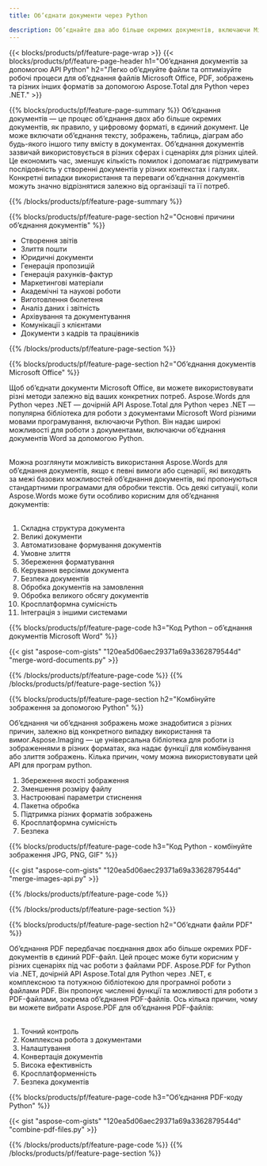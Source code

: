 ```yaml
---
title: Об’єднати документи через Python  

description: Об’єднайте два або більше окремих документів, включаючи Microsoft Word, Excel, PowerPoint, PDF і зображення, за допомогою програми Python.  Перевірте результати об’єднання онлайн за допомогою програми.
---
```


{{< blocks/products/pf/feature-page-wrap >}}
{{< blocks/products/pf/feature-page-header h1="Об’єднання документів за допомогою API Python" h2="Легко об’єднуйте файли та оптимізуйте робочі процеси для об’єднання файлів Microsoft Office, PDF, зображень та різних інших форматів за допомогою Aspose.Total для Python через .NET." >}}

{{% blocks/products/pf/feature-page-summary %}}
Об’єднання документів — це процес об’єднання двох або більше окремих документів, як правило, у цифровому форматі, в єдиний документ.  Це може включати об’єднання тексту, зображень, таблиць, діаграм або будь-якого іншого типу вмісту в документах.  Об’єднання документів зазвичай використовується в різних сферах і сценаріях для різних цілей. Це економить час, зменшує кількість помилок і допомагає підтримувати послідовність у створенні документів у різних контекстах і галузях.  Конкретні випадки використання та переваги об’єднання документів можуть значно відрізнятися залежно від організації та її потреб.

{{% /blocks/products/pf/feature-page-summary  %}}

{{% blocks/products/pf/feature-page-section  h2="Основні причини об’єднання документів" %}}

- Створення звітів
- Злиття пошти
- Юридичні документи
- Генерація пропозицій
- Генерація рахунків-фактур
- Маркетингові матеріали
- Академічні та наукові роботи
- Виготовлення бюлетеня
- Аналіз даних і звітність
- Архівування та документування
- Комунікації з клієнтами
- Документи з кадрів та працівників

{{% /blocks/products/pf/feature-page-section %}}

{{% blocks/products/pf/feature-page-section  h2="Об’єднання документів Microsoft Office" %}}

Щоб об’єднати документи Microsoft Office, ви можете використовувати різні методи залежно від ваших конкретних потреб.  Aspose.Words для Python через .NET — дочірній API Aspose.Total для Python через .NET — популярна бібліотека для роботи з документами Microsoft Word різними мовами програмування, включаючи Python. Він надає широкі можливості для роботи з документами, включаючи об’єднання документів Word за допомогою Python. <br /><br />

Можна розглянути можливість використання Aspose.Words для об’єднання документів, якщо є певні вимоги або сценарії, які виходять за межі базових можливостей об’єднання документів, які пропонуються стандартними програмами для обробки текстів.  Ось деякі ситуації, коли Aspose.Words може бути особливо корисним для об’єднання документів:<br /><br />

1. Складна структура документа<br />
2. Великі документи  <br />
3. Автоматизоване формування документів  <br />
4. Умовне злиття  <br />
5. Збереження форматування  <br />
6. Керування версіями документа  <br />
7. Безпека документів  <br />
8. Обробка документів на замовлення  <br />
9. Обробка великого обсягу документів  <br />
10. Кросплатформна сумісність<br />
11. Інтеграція з іншими системами<br />


{{% blocks/products/pf/feature-page-code h3="Код Python – об’єднання документів Microsoft Word" %}}

{{< gist "aspose-com-gists" "120ea5d06aec29371a69a3362879544d" "merge-word-documents.py" >}}

{{% /blocks/products/pf/feature-page-code  %}}
{{% /blocks/products/pf/feature-page-section %}}

{{% blocks/products/pf/feature-page-section  h2="Комбінуйте зображення за допомогою Python" %}}

Об’єднання чи об’єднання зображень може знадобитися з різних причин, залежно від конкретного випадку використання та вимог.Aspose.Imaging — це універсальна бібліотека для роботи із зображеннями в різних форматах, яка надає функції для комбінування або злиття зображень.  Кілька причин, чому можна використовувати цей API для програм python.  <br />

1. Збереження якості зображення  
1. Зменшення розміру файлу
1. Настроювані параметри стиснення  
1. Пакетна обробка  
1. Підтримка різних форматів зображень  
1. Кросплатформна сумісність 
1. Безпека

{{% blocks/products/pf/feature-page-code h3="Код Python - комбінуйте зображення JPG, PNG, GIF" %}}

{{< gist "aspose-com-gists" "120ea5d06aec29371a69a3362879544d" "merge-images-api.py" >}}

{{% /blocks/products/pf/feature-page-code  %}}

{{% /blocks/products/pf/feature-page-section %}}

{{% blocks/products/pf/feature-page-section  h2="Об’єднати файли PDF" %}}

Об’єднання PDF передбачає поєднання двох або більше окремих PDF-документів в єдиний PDF-файл. Цей процес може бути корисним у різних сценаріях під час роботи з файлами PDF.  Aspose.PDF for Python via .NET, дочірній API Aspose.Total для Python через .NET, є комплексною та потужною бібліотекою для програмної роботи з файлами PDF.  Він пропонує численні функції та можливості для роботи з PDF-файлами, зокрема об’єднання PDF-файлів. Ось кілька причин, чому ви можете вибрати Aspose.PDF для об’єднання PDF-файлів:
<br /><br />

1. Точний контроль  
1. Комплексна робота з документами  
1. Налаштування  
1. Конвертація документів  
1. Висока ефективність  
1. Кросплатформенність  
1. Безпека документів  

{{% blocks/products/pf/feature-page-code h3="Об’єднання PDF-коду Python" %}}

{{< gist "aspose-com-gists" "120ea5d06aec29371a69a3362879544d" "combine-pdf-files.py" >}}

{{% /blocks/products/pf/feature-page-code  %}}
{{% /blocks/products/pf/feature-page-section %}}